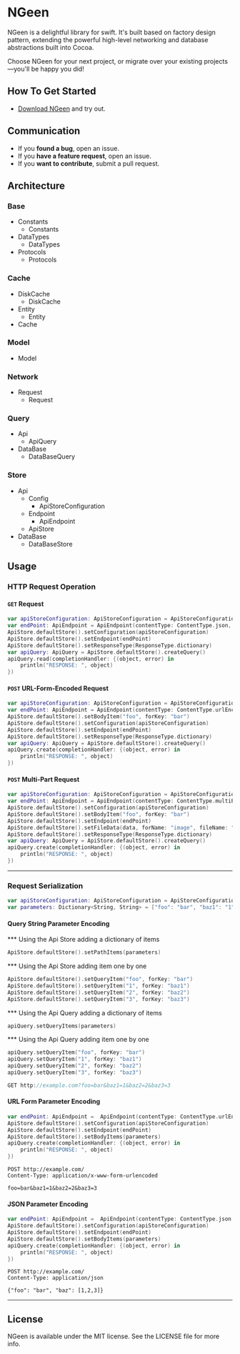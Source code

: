 NGeen
=====

NGeen is a delightful library for swift. It's built based on factory design pattern, extending the powerful high-level networking and database abstractions built into Cocoa.

Choose NGeen for your next project, or migrate over your existing projects—you'll be happy you did!

## How To Get Started

- [Download NGeen](https://github.com/NGeenLibraries/NGeen/archive/master.zip) and try out.

## Communication

- If you **found a bug**, open an issue.
- If you **have a feature request**, open an issue.
- If you **want to contribute**, submit a pull request.

## Architecture

### Base

- Constants
	- Constants
- DataTypes
	- DataTypes
- Protocols
	- Protocols	

### Cache

- DiskCache
	- DiskCache
- Entity
	- Entity
- Cache

### Model

- Model

### Network
	
- Request	
	- Request

### Query

- Api	
	- ApiQuery
- DataBase	
	- DataBaseQuery

### Store

- Api	
	- Config
		- ApiStoreConfiguration	
	- Endpoint
		- ApiEndpoint
	- ApiStore
- DataBase	
	- DataBaseStore

## Usage

### HTTP Request Operation 

#### `GET` Request

```swift 
var apiStoreConfiguration: ApiStoreConfiguration = ApiStoreConfiguration(headers: headers, host: "example.com", httpProtocol: "http")
var endPoint: ApiEndpoint = ApiEndpoint(contentType: ContentType.json, httpMethod: HttpMethod.get, path: "resources.json")
ApiStore.defaultStore().setConfiguration(apiStoreConfiguration)
ApiStore.defaultStore().setEndpoint(endPoint)
ApiStore.defaultStore().setResponseType(ResponseType.dictionary)
var apiQuery: ApiQuery = ApiStore.defaultStore().createQuery()
apiQuery.read(completionHandler: {(object, error) in
	println("RESPONSE: ", object)
})
```

#### `POST` URL-Form-Encoded Request

```swift
var apiStoreConfiguration: ApiStoreConfiguration = ApiStoreConfiguration(headers: headers, host: "example.com", httpProtocol: "http")
var endPoint: ApiEndpoint = ApiEndpoint(contentType: ContentType.urlEnconded, httpMethod: HttpMethod.post, path: "resources.json")
ApiStore.defaultStore().setBodyItem("foo", forKey: "bar")
ApiStore.defaultStore().setConfiguration(apiStoreConfiguration)
ApiStore.defaultStore().setEndpoint(endPoint)
ApiStore.defaultStore().setResponseType(ResponseType.dictionary)
var apiQuery: ApiQuery = ApiStore.defaultStore().createQuery()
apiQuery.create(completionHandler: {(object, error) in
	println("RESPONSE: ", object)
})
```

#### `POST` Multi-Part Request

```swift
var apiStoreConfiguration: ApiStoreConfiguration = ApiStoreConfiguration(headers: headers, host: "example.com", httpProtocol: "http")
var endPoint: ApiEndpoint = ApiEndpoint(contentType: ContentType.multiPartForm, httpMethod: HttpMethod.post, path: "resources.json")
ApiStore.defaultStore().setConfiguration(apiStoreConfiguration)
ApiStore.defaultStore().setBodyItem("foo", forKey: "bar")
ApiStore.defaultStore().setEndpoint(endPoint)
ApiStore.defaultStore().setFileData(data, forName: "image", fileName: "image.jpg", mimeType: "image/jpg")
ApiStore.defaultStore().setResponseType(ResponseType.dictionary)
var apiQuery: ApiQuery = ApiStore.defaultStore().createQuery()
apiQuery.create(completionHandler: {(object, error) in
	println("RESPONSE: ", object)
})
```

---

### Request Serialization

```swift
var apiStoreConfiguration: ApiStoreConfiguration = ApiStoreConfiguration(headers: headers, host: "example.com", httpProtocol: "http")
var parameters: Dictionary<String, String> = ["foo": "bar", "baz1": "1", "baz2": "2", "baz3": "3"]
```

#### Query String Parameter Encoding

*** Using the Api Store adding a dictionary of items

```swift
ApiStore.defaultStore().setPathItems(parameters)
```
*** Using the Api Store adding item one by one 

```swift
ApiStore.defaultStore().setQueryItem("foo", forKey: "bar")
ApiStore.defaultStore().setQueryItem("1", forKey: "baz1")
ApiStore.defaultStore().setQueryItem("2", forKey: "baz2")
ApiStore.defaultStore().setQueryItem("3", forKey: "baz3") 
```
*** Using the Api Query adding a dictionary of items

```swift
apiQuery.setQueryItems(parameters)
```

*** Using the Api Query adding item one by one 

```swift
apiQuery.setQueryItem("foo", forKey: "bar")
apiQuery.setQueryItem("1", forKey: "baz1")
apiQuery.setQueryItem("2", forKey: "baz2")
apiQuery.setQueryItem("3", forKey: "baz3")
```
```swift
GET http://example.com?foo=bar&baz1=1&baz2=2&baz3=3
```

#### URL Form Parameter Encoding

```swift
var endPoint: ApiEndpoint =  ApiEndpoint(contentType: ContentType.urlEnconded, httpMethod: HttpMethod.post, path: "resources.json")
ApiStore.defaultStore().setConfiguration(apiStoreConfiguration)
ApiStore.defaultStore().setEndpoint(endPoint)
ApiStore.defaultStore().setBodyItems(parameters)
apiQuery.create(completionHandler: {(object, error) in
	println("RESPONSE: ", object)
})
```

    POST http://example.com/
    Content-Type: application/x-www-form-urlencoded

    foo=bar&baz1=1&baz2=2&baz3=3

#### JSON Parameter Encoding

```swift
var endPoint: ApiEndpoint =  ApiEndpoint(contentType: ContentType.json, httpMethod: HttpMethod.post, path: "resources.json")
ApiStore.defaultStore().setConfiguration(apiStoreConfiguration)
ApiStore.defaultStore().setEndpoint(endPoint)
ApiStore.defaultStore().setBodyItems(parameters)
apiQuery.create(completionHandler: {(object, error) in
	println("RESPONSE: ", object)
})
```

    POST http://example.com/
    Content-Type: application/json

    {"foo": "bar", "baz": [1,2,3]}

---

## License

NGeen is available under the MIT license. See the LICENSE file for more info.